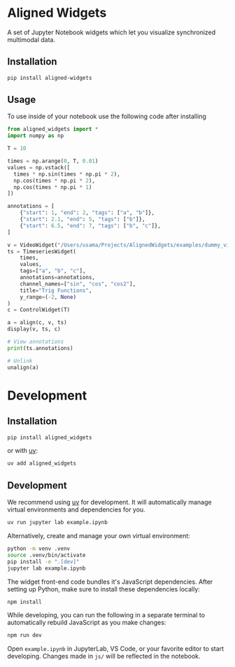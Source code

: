 # Aligned Widgets

A set of Jupyter Notebook widgets which let you visualize synchronized
multimodal data.

## Installation

```bash
pip install aligned-widgets
```

## Usage

To use inside of your notebook use the following code after installing

```python  
from aligned_widgets import *
import numpy as np
````

```python
T = 10

times = np.arange(0, T, 0.01)
values = np.vstack([
  times * np.sin(times * np.pi * 2),
  np.cos(times * np.pi * 2),
  np.cos(times * np.pi * 1)
])

annotations = [
    {"start": 1, "end": 2, "tags": ["a", "b"]},
    {"start": 2.1, "end": 5, "tags": ["b"]},
    {"start": 6.5, "end": 7, "tags": ["b", "c"]},
]
```

```python
v = VideoWidget("/Users/usama/Projects/AlignedWidgets/examples/dummy_video.mp4")
ts = TimeseriesWidget(
    times, 
    values,
    tags=["a", "b", "c"],
    annotations=annotations,
    channel_names=["sin", "cos", "cos2"], 
    title="Trig Functions",
    y_range=(-2, None)
)
c = ControlWidget(T)

a = align(c, v, ts)
display(v, ts, c)
```

```python
# View annotations
print(ts.annotations)
```

```python
# Unlink
unalign(a)
```  

# Development

## Installation

```sh
pip install aligned_widgets
```

or with [uv](https://github.com/astral-sh/uv):

```sh
uv add aligned_widgets
```

## Development

We recommend using [uv](https://github.com/astral-sh/uv) for development.
It will automatically manage virtual environments and dependencies for you.

```sh
uv run jupyter lab example.ipynb
```

Alternatively, create and manage your own virtual environment:

```sh
python -m venv .venv
source .venv/bin/activate
pip install -e ".[dev]"
jupyter lab example.ipynb
```

The widget front-end code bundles it's JavaScript dependencies. After setting up Python,
make sure to install these dependencies locally:

```sh
npm install
```

While developing, you can run the following in a separate terminal to automatically
rebuild JavaScript as you make changes:

```sh
npm run dev
```

Open `example.ipynb` in JupyterLab, VS Code, or your favorite editor
to start developing. Changes made in `js/` will be reflected
in the notebook.
